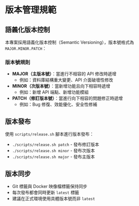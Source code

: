 # 版本管理規範

## 語義化版本控制

本專案採用語義化版本控制（Semantic Versioning），版本號格式為 `MAJOR.MINOR.PATCH`：

### 版本號規則

- **MAJOR（主版本號）**：當進行不相容的 API 修改時遞增
  - 例如：資料庫結構重大變更、API 介面破壞性修改
- **MINOR（次版本號）**：當新增功能且向下相容時遞增
  - 例如：新增 API 端點、新增功能模組
- **PATCH（修訂版本號）**：當進行向下相容的問題修正時遞增
  - 例如：Bug 修復、效能優化、安全性修補

## 版本發布

使用 `scripts/release.sh` 腳本進行版本發布：

- `./scripts/release.sh patch` - 發布修訂版本
- `./scripts/release.sh minor` - 發布次版本  
- `./scripts/release.sh major` - 發布主版本

## 版本同步

- Git 標籤與 Docker 映像檔標籤保持同步
- 每次發布都會同時更新 `latest` 標籤
- 建議在正式環境使用具體版本號而非 `latest` 